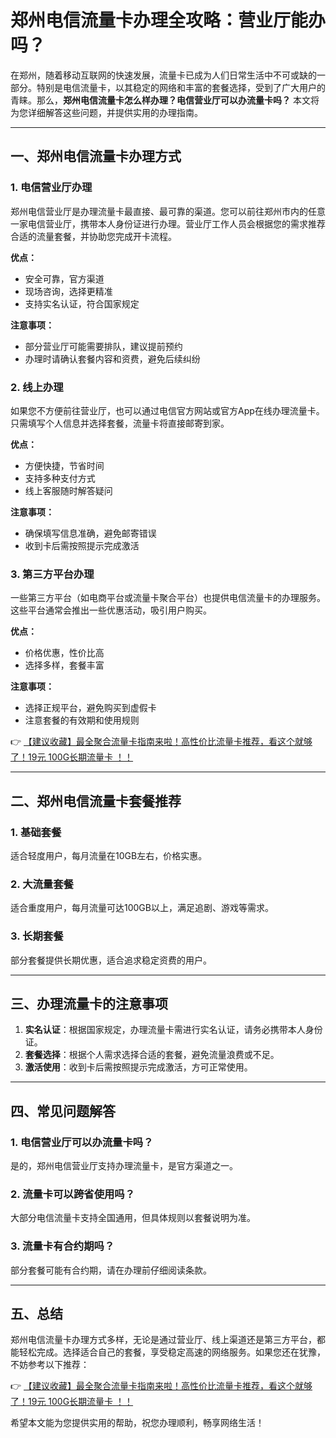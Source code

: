 # 郑州电信流量卡办理全攻略：营业厅能办吗？

在郑州，随着移动互联网的快速发展，流量卡已成为人们日常生活中不可或缺的一部分。特别是电信流量卡，以其稳定的网络和丰富的套餐选择，受到了广大用户的青睐。那么，**郑州电信流量卡怎么样办理？电信营业厅可以办流量卡吗？** 本文将为您详细解答这些问题，并提供实用的办理指南。

---

## 一、郑州电信流量卡办理方式

### 1. **电信营业厅办理**
郑州电信营业厅是办理流量卡最直接、最可靠的渠道。您可以前往郑州市内的任意一家电信营业厅，携带本人身份证进行办理。营业厅工作人员会根据您的需求推荐合适的流量套餐，并协助您完成开卡流程。

**优点：**
- 安全可靠，官方渠道
- 现场咨询，选择更精准
- 支持实名认证，符合国家规定

**注意事项：**
- 部分营业厅可能需要排队，建议提前预约
- 办理时请确认套餐内容和资费，避免后续纠纷

### 2. **线上办理**
如果您不方便前往营业厅，也可以通过电信官方网站或官方App在线办理流量卡。只需填写个人信息并选择套餐，流量卡将直接邮寄到家。

**优点：**
- 方便快捷，节省时间
- 支持多种支付方式
- 线上客服随时解答疑问

**注意事项：**
- 确保填写信息准确，避免邮寄错误
- 收到卡后需按照提示完成激活

### 3. **第三方平台办理**
一些第三方平台（如电商平台或流量卡聚合平台）也提供电信流量卡的办理服务。这些平台通常会推出一些优惠活动，吸引用户购买。

**优点：**
- 价格优惠，性价比高
- 选择多样，套餐丰富

**注意事项：**
- 选择正规平台，避免购买到虚假卡
- 注意套餐的有效期和使用规则

👉 [【建议收藏】最全聚合流量卡指南来啦！高性价比流量卡推荐，看这个就够了！19元 100G长期流量卡 ！！](https://bit.ly/Liuliangka)

---

## 二、郑州电信流量卡套餐推荐

### 1. **基础套餐**
适合轻度用户，每月流量在10GB左右，价格实惠。

### 2. **大流量套餐**
适合重度用户，每月流量可达100GB以上，满足追剧、游戏等需求。

### 3. **长期套餐**
部分套餐提供长期优惠，适合追求稳定资费的用户。

---

## 三、办理流量卡的注意事项

1. **实名认证**：根据国家规定，办理流量卡需进行实名认证，请务必携带本人身份证。
2. **套餐选择**：根据个人需求选择合适的套餐，避免流量浪费或不足。
3. **激活使用**：收到卡后需按照提示完成激活，方可正常使用。

---

## 四、常见问题解答

### 1. **电信营业厅可以办流量卡吗？**
是的，郑州电信营业厅支持办理流量卡，是官方渠道之一。

### 2. **流量卡可以跨省使用吗？**
大部分电信流量卡支持全国通用，但具体规则以套餐说明为准。

### 3. **流量卡有合约期吗？**
部分套餐可能有合约期，请在办理前仔细阅读条款。

---

## 五、总结

郑州电信流量卡办理方式多样，无论是通过营业厅、线上渠道还是第三方平台，都能轻松完成。选择适合自己的套餐，享受稳定高速的网络服务。如果您还在犹豫，不妨参考以下推荐：

👉 [【建议收藏】最全聚合流量卡指南来啦！高性价比流量卡推荐，看这个就够了！19元 100G长期流量卡 ！！](https://bit.ly/Liuliangka)

希望本文能为您提供实用的帮助，祝您办理顺利，畅享网络生活！